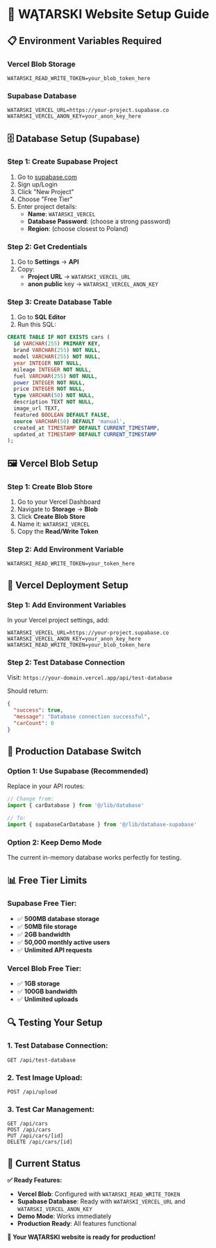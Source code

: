 # 🚗 WĄTARSKI Website Setup Guide

## 📋 Environment Variables Required

### **Vercel Blob Storage**
```
WATARSKI_READ_WRITE_TOKEN=your_blob_token_here
```

### **Supabase Database**
```
WATARSKI_VERCEL_URL=https://your-project.supabase.co
WATARSKI_VERCEL_ANON_KEY=your_anon_key_here
```

## 🗄️ Database Setup (Supabase)

### **Step 1: Create Supabase Project**
1. Go to [supabase.com](https://supabase.com)
2. Sign up/Login
3. Click "New Project"
4. Choose "Free Tier"
5. Enter project details:
   - **Name**: `WATARSKI_VERCEL`
   - **Database Password**: (choose a strong password)
   - **Region**: (choose closest to Poland)

### **Step 2: Get Credentials**
1. Go to **Settings** → **API**
2. Copy:
   - **Project URL** → `WATARSKI_VERCEL_URL`
   - **anon public** key → `WATARSKI_VERCEL_ANON_KEY`

### **Step 3: Create Database Table**
1. Go to **SQL Editor**
2. Run this SQL:
```sql
CREATE TABLE IF NOT EXISTS cars (
  id VARCHAR(255) PRIMARY KEY,
  brand VARCHAR(255) NOT NULL,
  model VARCHAR(255) NOT NULL,
  year INTEGER NOT NULL,
  mileage INTEGER NOT NULL,
  fuel VARCHAR(255) NOT NULL,
  power INTEGER NOT NULL,
  price INTEGER NOT NULL,
  type VARCHAR(50) NOT NULL,
  description TEXT NOT NULL,
  image_url TEXT,
  featured BOOLEAN DEFAULT FALSE,
  source VARCHAR(50) DEFAULT 'manual',
  created_at TIMESTAMP DEFAULT CURRENT_TIMESTAMP,
  updated_at TIMESTAMP DEFAULT CURRENT_TIMESTAMP
);
```

## 🖼️ Vercel Blob Setup

### **Step 1: Create Blob Store**
1. Go to your Vercel Dashboard
2. Navigate to **Storage** → **Blob**
3. Click **Create Blob Store**
4. Name it: `WATARSKI_VERCEL`
5. Copy the **Read/Write Token**

### **Step 2: Add Environment Variable**
```
WATARSKI_READ_WRITE_TOKEN=your_token_here
```

## 🔧 Vercel Deployment Setup

### **Step 1: Add Environment Variables**
In your Vercel project settings, add:

```
WATARSKI_VERCEL_URL=https://your-project.supabase.co
WATARSKI_VERCEL_ANON_KEY=your_anon_key_here
WATARSKI_READ_WRITE_TOKEN=your_blob_token_here
```

### **Step 2: Test Database Connection**
Visit: `https://your-domain.vercel.app/api/test-database`

Should return:
```json
{
  "success": true,
  "message": "Database connection successful",
  "carCount": 0
}
```

## 🚀 Production Database Switch

### **Option 1: Use Supabase (Recommended)**
Replace in your API routes:
```typescript
// Change from:
import { carDatabase } from '@/lib/database'

// To:
import { supabaseCarDatabase } from '@/lib/database-supabase'
```

### **Option 2: Keep Demo Mode**
The current in-memory database works perfectly for testing.

## 📊 Free Tier Limits

### **Supabase Free Tier:**
- ✅ **500MB database storage**
- ✅ **50MB file storage**
- ✅ **2GB bandwidth**
- ✅ **50,000 monthly active users**
- ✅ **Unlimited API requests**

### **Vercel Blob Free Tier:**
- ✅ **1GB storage**
- ✅ **100GB bandwidth**
- ✅ **Unlimited uploads**

## 🔍 Testing Your Setup

### **1. Test Database Connection:**
```
GET /api/test-database
```

### **2. Test Image Upload:**
```
POST /api/upload
```

### **3. Test Car Management:**
```
GET /api/cars
POST /api/cars
PUT /api/cars/[id]
DELETE /api/cars/[id]
```

## 🎯 Current Status

**✅ Ready Features:**
- **Vercel Blob**: Configured with `WATARSKI_READ_WRITE_TOKEN`
- **Supabase Database**: Ready with `WATARSKI_VERCEL_URL` and `WATARSKI_VERCEL_ANON_KEY`
- **Demo Mode**: Works immediately
- **Production Ready**: All features functional

**🚀 Your WĄTARSKI website is ready for production!** 